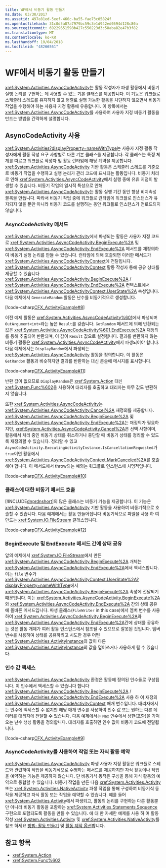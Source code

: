 ```yaml
---
title: WF에서 비동기 활동 만들기
ms.date: 03/30/2017
ms.assetid: 497e81ed-5eef-460c-ba55-fae73c05824f
ms.openlocfilehash: 31c0d5a87a7979bc59c3e1d942ed0594d128c80a
ms.sourcegitcommit: 69229651598b427c550223d3c58aba82e47b3f82
ms.translationtype: MT
ms.contentlocale: ko-KR
ms.lasthandoff: 10/04/2018
ms.locfileid: "48266561"
---
```

# <a name="creating-asynchronous-activities-in-wf"></a>WF에서 비동기 활동 만들기
<xref:System.Activities.AsyncCodeActivity>는 활동 작성자가 파생 활동에서 비동기 실행 논리를 구현하는 데 사용할 수 있는 기본 클래스를 제공합니다. 이 기능은 워크플로 스케줄러 스레드를 유지하지 않고 병렬로 실행 가능한 활동을 차단하지 않으면서 비동기 작업을 수행해야 하는 사용자 지정 활동에 유용합니다. 이 항목에서는 <xref:System.Activities.AsyncCodeActivity>를 사용하여 사용자 지정 비동기 활동을 만드는 방법을 간략하게 설명합니다.  
  
## <a name="using-asynccodeactivity"></a>AsyncCodeActivity 사용  
 <xref:System.Activities?displayProperty=nameWithType>는 사용자 지정 활동 작성자에게 활동 작성 요구 사항별로 다른 기본 클래스를 제공합니다. 각 클래스는 특정 체계를 따르고 워크플로 작성자 및 활동 런타임에 해당 계약을 제공합니다. <xref:System.Activities.AsyncCodeActivity> 기반 활동은 스케줄러 스레드를 기준으로 비동기 작업을 수행하고 실행 논리가 관리 코드에 표시되는 활동입니다. 비동기 처리로 인해 <xref:System.Activities.AsyncCodeActivity>에서 실행 중에 유휴 지점이 발생할 수 있습니다. 비동기 작업의 일시적 특성으로 인해 <xref:System.Activities.AsyncCodeActivity>는 활동 실행 기간 동안 항상 비지속성 블록을 만듭니다. 따라서 비동기 작업 중에 워크플로 런타임에 워크플로 인스턴스가 유지되지 않을 뿐만 아니라 비동기 코드를 실행하는 동안 워크플로 인스턴스가 언로드되지 않습니다.  
  
### <a name="asynccodeactivity-methods"></a>AsyncCodeActivity 메서드  
 <xref:System.Activities.AsyncCodeActivity>에서 파생되는 활동은 사용자 지정 코드로 <xref:System.Activities.AsyncCodeActivity.BeginExecute%2A> 및 <xref:System.Activities.AsyncCodeActivity.EndExecute%2A> 메서드를 재정의하여 비동기 실행 논리를 만들 수 있습니다. 런타임에 의해 호출되면 이러한 메서드가 <xref:System.Activities.AsyncCodeActivityContext>에 전달됩니다. <xref:System.Activities.AsyncCodeActivityContext> 활동 작성자 통해 공유 상태를 제공할 수 있습니다 <xref:System.Activities.AsyncCodeActivity.BeginExecute%2A> /  <xref:System.Activities.AsyncCodeActivity.EndExecute%2A> 컨텍스트에서 <xref:System.Activities.AsyncCodeActivityContext.UserState%2A> 속성입니다. 다음 예제에서 `GenerateRandom` 활동은 난수를 비동기적으로 생성합니다.  
  
 [!code-csharp[CFX_ActivityExample#8](../../../samples/snippets/csharp/VS_Snippets_CFX/CFX_ActivityExample/cs/Program.cs#8)]  
  
 이전 예제 활동은 <xref:System.Activities.AsyncCodeActivity%601>에서 파생되며 `OutArgument<int>`라는 높은 `Result`를 갖습니다. `GetRandom` 메서드에 의해 반환되는 값은 <xref:System.Activities.AsyncCodeActivity%601.EndExecute%2A> 재정의를 통해 추출되어 반환되며, 이 값이 `Result` 값으로 설정됩니다. 결과를 반환하지 않는 비동기 활동은 <xref:System.Activities.AsyncCodeActivity>에서 파생되어야 합니다. 다음 예제에서는 `DisplayRandom`에서 파생되는 <xref:System.Activities.AsyncCodeActivity> 활동을 정의합니다. 이 활동은 `GetRandom` 활동과 비슷하지만 결과를 반환하는 대신 콘솔에 메시지를 표시합니다.  
  
 [!code-csharp[CFX_ActivityExample#11](../../../samples/snippets/csharp/VS_Snippets_CFX/CFX_ActivityExample/cs/Program.cs#11)]  
  
 반환 값이 없으므로 `DisplayRandom`은 <xref:System.Action> 대신 <xref:System.Func%602>을 사용하여 대리자를 호출하고 대리자는 아무 값도 반환하지 않습니다.  
  
 또한 <xref:System.Activities.AsyncCodeActivity>는 <xref:System.Activities.AsyncCodeActivity.Cancel%2A> 재정의를 제공합니다. <xref:System.Activities.AsyncCodeActivity.BeginExecute%2A> 및 <xref:System.Activities.AsyncCodeActivity.EndExecute%2A>는 재정의가 필요하지만, <xref:System.Activities.AsyncCodeActivity.Cancel%2A>은 선택 사항이며, 활동에서 처리 중인 비동기 상태를 취소하거나 중단할 때 비동기 상태를 정리할 수 있도록 재정의할 수 있습니다. 정리할 수 있고 `AsyncCodeActivity.ExecutingActivityInstance.IsCancellationRequested`가 `true`이면 활동에서 <xref:System.Activities.AsyncCodeActivityContext.MarkCanceled%2A>를 호출해야 합니다. 이 메서드에서 throw되는 예외는 워크플로 인스턴스에 치명적입니다.  
  
 [!code-csharp[CFX_ActivityExample#10](../../../samples/snippets/csharp/VS_Snippets_CFX/CFX_ActivityExample/cs/Program.cs#10)]  
  
### <a name="invoking-asynchronous-methods-on-a-class"></a>클래스에 대한 비동기 메서드 호출  
 [!INCLUDE[dnprdnshort](../../../includes/dnprdnshort-md.md)]의 많은 클래스는 비동기 기능을 제공합니다. 이 기능은 <xref:System.Activities.AsyncCodeActivity> 기반 활동을 사용하여 비동기적으로 호출할 수 있습니다. 다음 예제에서는 활동 만들어집니다 비동기적으로 파일을 사용 하 여 만드는 <xref:System.IO.FileStream> 클래스입니다.  
  
 [!code-csharp[CFX_ActivityExample#12](../../../samples/snippets/csharp/VS_Snippets_CFX/CFX_ActivityExample/cs/Program.cs#12)]  
  
### <a name="sharing-state-between-the-beginexecute-and-endexecute-methods"></a>BeginExecute 및 EndExecute 메서드 간에 상태 공유  
 앞의 예제에서 <xref:System.IO.FileStream>에서 만든 <xref:System.Activities.AsyncCodeActivity.BeginExecute%2A> 개체는 <xref:System.Activities.AsyncCodeActivity.EndExecute%2A>에서 액세스합니다. 이는 `file` 변수가 <xref:System.Activities.AsyncCodeActivityContext.UserState%2A?displayProperty=nameWithType>에서 <xref:System.Activities.AsyncCodeActivity.BeginExecute%2A> 속성에 전달되기 때문입니다. 이는 <xref:System.Activities.AsyncCodeActivity.BeginExecute%2A>와 <xref:System.Activities.AsyncCodeActivity.EndExecute%2A> 간의 상태 공유에 올바른 메서드입니다. 파생 클래스(`FileWriter` in this case)에서 멤버 변수를 사용하여 <xref:System.Activities.AsyncCodeActivity.BeginExecute%2A>와 <xref:System.Activities.AsyncCodeActivity.EndExecute%2A>간에 상태를 공유하는 것은 활동 개체가 여러 활동 인스턴스에서 참조될 수 있으므로 잘못된 것입니다. 멤버 변수를 사용하여 상태를 공유하려고 시도한 경우 어떤 <xref:System.Activities.ActivityInstance>의 값이 다른 <xref:System.Activities.ActivityInstance>의 값을 덮어쓰거나 사용하게 될 수 있습니다.  
  
### <a name="accessing-argument-values"></a>인수 값 액세스  
 <xref:System.Activities.AsyncCodeActivity> 환경은 활동에 정의된 인수들로 구성됩니다. 이 인수에서 액세스할 수 있습니다 합니다 <xref:System.Activities.AsyncCodeActivity.BeginExecute%2A> / <xref:System.Activities.AsyncCodeActivity.EndExecute%2A> 사용 하 여 재정의 <xref:System.Activities.AsyncCodeActivityContext> 매개 변수입니다. 대리자에서는 인수에 액세스할 수 없지만 해당 매개 변수를 사용하여 인수 값 또는 원하는 다른 데이터를 대리자에 전달할 수 있습니다. 다음 예제에서는 `Max` 인수에서 상한(포함)을 가져오는 난수 생성 활동을 정의합니다. 대리자를 호출하면 인수 값이 비동기 코드에 전달됩니다.  
  
 [!code-csharp[CFX_ActivityExample#9](../../../samples/snippets/csharp/VS_Snippets_CFX/CFX_ActivityExample/cs/Program.cs#9)]  
  
### <a name="scheduling-actions-or-child-activities-using-asynccodeactivity"></a>AsyncCodeActivity를 사용하여 작업 또는 자식 활동 예약  
 <xref:System.Activities.AsyncCodeActivity> 파생 사용자 지정 활동은 워크플로 스레드와 관련하여 작업을 비동기식으로 수행하는 메서드를 제공하지만 자식 활동이나 작업을 예약하는 기능은 제공하지 않습니다. 단 비동기식 동작은 구성을 통해 자식 활동의 예약으로 통합할 수 있습니다. 비동기 작업을 만든 다음 <xref:System.Activities.Activity> 또는 <xref:System.Activities.NativeActivity> 파생 작업을 통해 구성하여 비동기식 동작을 제공하고 자식 활동 또는 작업을 예약할 수 있습니다. 예를 들어 <xref:System.Activities.Activity>에서 파생되고, 활동의 논리를 구현하는 다른 활동뿐만 아니라 비동기 활동을 포함하는 <xref:System.Activities.Statements.Sequence> 구현으로 포함되도록 활동을 만들 수 있습니다. 에 대 한 자세한 예제를 사용 하 여 활동 작성 <xref:System.Activities.Activity> 및 <xref:System.Activities.NativeActivity>를 참조 하세요 [방법: 활동 만들기](../../../docs/framework/windows-workflow-foundation/how-to-create-an-activity.md) 및 [활동 제작 옵션](../../../docs/framework/windows-workflow-foundation/activity-authoring-options-in-wf.md)합니다.  
  
## <a name="see-also"></a>참고 항목  

- <xref:System.Action>  
- <xref:System.Func%602>  
